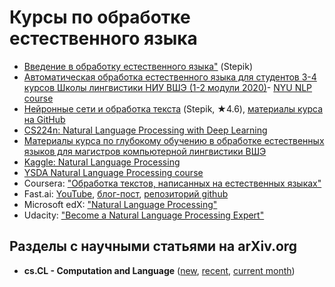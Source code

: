 # Курсы по обработке естественного языка

- [Введение в обработку естественного языка"](https://stepik.org/course/1233/promo) (Stepik)
- [Автоматическая обработка естественного языка для студентов 3-4 курсов Школы лингвистики НИУ ВШЭ (1-2 модули 2020)](https://github.com/named-entity/hse-nlp)- [NYU NLP course](http://www.cs.nyu.edu/courses/spring12/CSCI-GA.2590-001/)  
- [Нейронные сети и обработка текста](https://stepik.org/course/54098)  (Stepik, ★4.6), [материалы курса на GitHub](https://github.com/Samsung-IT-Academy/stepik-dl-nlp)
- [CS224n: Natural Language Processing with Deep Learning](hhttp://web.stanford.edu/class/cs224n/)
- [Материалы курса по глубокому обучению в обработке естественных языков для магистров компьютерной лингвистики ВШЭ](https://github.com/BobaZooba/HSE-Deep-Learning-in-NLP-Course)
- [Kaggle: Natural Language Processing](https://www.kaggle.com/learn/natural-language-processing)
- [YSDA Natural Language Processing course](https://github.com/yandexdataschool/nlp_course)
- Coursera: ["Обработка текстов, написанных на естественных языках"](https://www.coursera.org/learn/language-processing)
- Fast.ai:  [YouTube](https://www.youtube.com/playlist?list=PLtmWHNX-gukKocXQOkQjuVxglSDYWsSh9), [блог-пост](https://www.fast.ai/2019/07/08/fastai-nlp/), [репозиторий github](https://github.com/fastai/course-nlp)
- Microsoft edX: ["Natural Language Processing"](https://www.edx.org/course/natural-language-processing-nlp)
- Udacity: ["Become a Natural Language Processing Expert"](https://www.udacity.com/course/natural-language-processing-nanodegree--nd892)

## Разделы с научными статьями на arXiv.org

- **cs.CL - Computation and Language** ([new](https://arxiv.org/list/cs.CL/new), [recent](https://arxiv.org/list/cs.CL/recent), [current month](https://arxiv.org/list/cs.CL/current))
